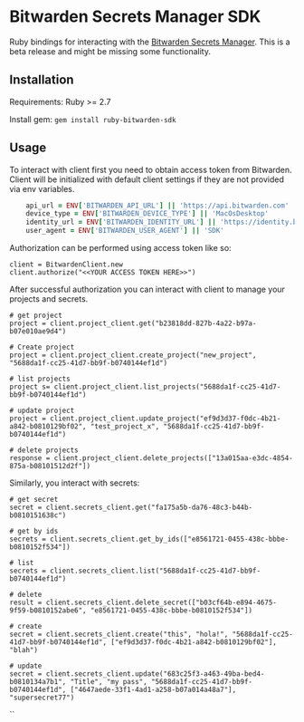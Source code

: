 # Bitwarden Secrets Manager SDK

Ruby bindings for interacting with the [Bitwarden Secrets Manager]. This is a beta release and might be missing some functionality.

## Installation

Requirements: Ruby >= 2.7

Install gem: `gem install ruby-bitwarden-sdk`


## Usage

To interact with client first you need to obtain access token from Bitwarden.
Client will be initialized with default client settings if they are not provided
via env variables.

```ruby
    api_url = ENV['BITWARDEN_API_URL'] || 'https://api.bitwarden.com'
    device_type = ENV['BITWARDEN_DEVICE_TYPE'] || 'MacOsDesktop'
    identity_url = ENV['BITWARDEN_IDENTITY_URL'] || 'https://identity.bitwarden.com'
    user_agent = ENV['BITWARDEN_USER_AGENT'] || 'SDK'
```

Authorization can be performed using access token like so:
```angular2html
client = BitwardenClient.new
client.authorize("<<YOUR ACCESS TOKEN HERE>>")
```

After successful authorization you can interact with client to manage your projects and secrets.
```angular2html
# get project
project = client.project_client.get("b23818dd-827b-4a22-b97a-b07e010ae9d4")

# Create project
project = client.project_client.create_project("new_project", "5688da1f-cc25-41d7-bb9f-b0740144ef1d")

# list projects
project s= client.project_client.list_projects("5688da1f-cc25-41d7-bb9f-b0740144ef1d")

# update project
project = client.project_client.update_project("ef9d3d37-f0dc-4b21-a842-b0810129bf02", "test_project_x", "5688da1f-cc25-41d7-bb9f-b0740144ef1d")

# delete projects
response = client.project_client.delete_projects(["13a015aa-e3dc-4854-875a-b08101512d2f"])
```

Similarly, you interact with secrets:
```angular2html
# get secret
secret = client.secrets_client.get("fa175a5b-da76-48c3-b44b-b0810151638c")

# get by ids
secrets = client.secrets_client.get_by_ids(["e8561721-0455-438c-bbbe-b0810152f534"])

# list
secrets = client.secrets_client.list("5688da1f-cc25-41d7-bb9f-b0740144ef1d")

# delete
result = client.secrets_client.delete_secret(["b03cf64b-e894-4675-9f59-b0810152abe6", "e8561721-0455-438c-bbbe-b0810152f534"])

# create
secret = client.secrets_client.create("this", "hola!", "5688da1f-cc25-41d7-bb9f-b0740144ef1d", ["ef9d3d37-f0dc-4b21-a842-b0810129bf02"], "blah")

# update
secret = client.secrets_client.update("683c25f3-a463-49ba-bed4-b0810134a7b1", "Title", "my pass", "5688da1f-cc25-41d7-bb9f-b0740144ef1d", ["4647aede-33f1-4ad1-a258-b07a014a48a7"], "supersecret77")
```


``

[Bitwarden Secrets Manager]: https://bitwarden.com/products/secrets-manager/
